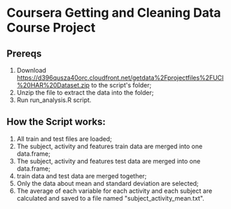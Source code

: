 # Coursera Getting and Cleaning Data Course Project

## Prereqs
1. Download https://d396qusza40orc.cloudfront.net/getdata%2Fprojectfiles%2FUCI%20HAR%20Dataset.zip to the script's folder;
2. Unzip the file to extract the data into the folder;
3. Run run_analysis.R script.

## How the Script works:
1. All train and test files are loaded;
2. The subject, activity and features train data are merged into one data.frame;
3. The subject, activity and features test data are merged into one data.frame;
4. train data and test data are merged together;
5. Only the data about mean and standard deviation are selected;
6. The average of each variable for each activity and each subject are calculated and saved to a file named "subject_activity_mean.txt".